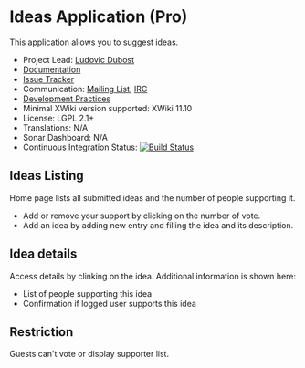 # Ideas Application (Pro)

This application allows you to suggest ideas.
 
* Project Lead: [Ludovic Dubost](https://github.com/ldubost)
* [Documentation](https://store.xwiki.com/xwiki/bin/view/Extension/IdeasApplication)
* [Issue Tracker](https://github.com/xwikisas/application-ideas/issues)
* Communication: [Mailing List](http://dev.xwiki.org/xwiki/bin/view/Community/MailingLists>), [IRC]( http://dev.xwiki.org/xwiki/bin/view/Community/IRC)
* [Development Practices](http://dev.xwiki.org)
* Minimal XWiki version supported: XWiki 11.10
* License: LGPL 2.1+
* Translations: N/A
* Sonar Dashboard: N/A
* Continuous Integration Status: [![Build Status](http://ci.xwikisas.com/view/All/job/xwikisas/job/application-ideas/job/master/badge/icon)](http://ci.xwikisas.com/view/All/job/xwikisas/job/application-ideas/job/master/)

## Ideas Listing

Home page lists all submitted ideas and the number of people supporting it.
* Add or remove your support by clicking on the number of vote.
* Add an idea by adding new entry and filling the idea and its description.

## Idea details

Access details by clinking on the idea.
Additional information is shown here:
* List of people supporting this idea
* Confirmation if logged user supports this idea

## Restriction

Guests can't vote or display supporter list.

